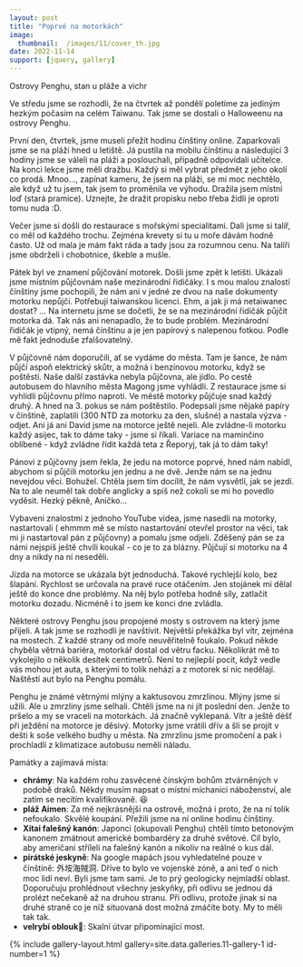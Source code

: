```yaml
---
layout: post
title: "Poprvé na motorkách"
image:
  thumbnail:  /images/11/cover_th.jpg
date: 2022-11-14
support: [jquery, gallery]
---
```


Ostrovy Penghu, stan u pláže a vichr 

Ve středu jsme se rozhodli, že na čtvrtek až pondělí poletíme za jediným hezkým počasím na celém Taiwanu. Tak jsme se dostali o Halloweenu na ostrovy Penghu.

První den, čtvrtek, jsme museli přežít hodinu čínštiny online. Zaparkovali jsme se na pláži hned u letiště. Já pustila na mobilu čínštinu a následující 3 hodiny jsme se váleli na pláži a poslouchali, případně odpovídali učitelce. Na konci lekce jsme měli dražbu. Každý si měl vybrat předmět z jeho okolí co prodá. Mnoo..., zapínat kameru, že jsem na pláži, se mi moc nechtělo, ale když už tu jsem, tak jsem to proměnila ve výhodu. Dražila jsem místní loď (stará pramice). Uznejte, že dražit propisku nebo třeba židli je oproti tomu nuda :D.

Večer jsme si došli do restaurace s mořskými specialitami. Dali jsme si talíř, co měl od každého trochu. Zejména krevety si tu u moře dávám hodně často. Už od mala je mám fakt ráda a tady jsou za rozumnou cenu. Na talíři jsme obdrželi i chobotnice, škeble a mušle.

Pátek byl ve znamení půjčování motorek. Došli jsme zpět k letišti. Ukázali jsme místním půjčovnám naše mezinárodní řidičáky. I s mou malou znalostí čínštiny jsme pochopili, že nám ani v jedné ze dvou na naše dokumenty motorku nepůjčí. Potřebují taiwanskou licenci. Ehm, a jak ji má netaiwanec dostat? ... Na internetu jsme se dočetli, že se na mezinárodní řidičák půjčit motorka dá. Tak nás ani nenapadlo, že to bude problém. Mezinárodní řidičák je vtipný, nemá čínštinu a je jen papírový s nalepenou fotkou. Podle mě fakt jednoduše zfalšovatelný.

V půjčovně nám doporučili, ať se vydáme do města. Tam je šance, že nám půjčí aspoň elektrický skůtr, a možná i benzínovou motorku, když se poštěstí. Naše další zastávka nebyla půjčovna, ale jídlo. Po cestě autobusem do hlavního města Magong jsme vyhládli. Z restaurace jsme si vyhlídli půjčovnu přímo naproti. Ve městě motorky půjčuje snad každý druhý. A hned na 3. pokus se nám poštěstilo. Podepsali jsme nějaké papíry v čínštině, zaplatili (300 NTD za motorku za den, slušné) a nastala výzva - odjet. Ani já ani David jsme na motorce ještě nejeli. Ale zvládne-li motorku každý asijec, tak to dáme taky - jsme si říkali. Variace na maminčino oblíbené - když zvládne řídit každá teta z Řeporyj, tak já to dám taky!

Pánovi z půjčovny jsem řekla, že jedu na motorce poprvé, hned nám nabídl, abychom si půjčili motorku jen jednu a ne dvě. Jenže nám se na jednu nevejdou věci. Bohužel. Chtěla jsem tím docílít, že nám vysvětlí, jak se jezdí. Na to ale neuměl tak dobře anglicky a spíš než cokoli se mi ho povedlo vyděsit. Hezký pěkně, Aničko...  

Vybaveni znalostmi z jednoho YouTube videa, jsme nasedli na motorky, nastartovali ( ehmmm mě se místo nastartování otevřel prostor na věci, tak mi ji nastartoval pán z půjčovny) a pomalu jsme odjeli. Zděšený pán se za námi nejspíš ještě chvíli koukal - co je to za blázny. Půjčují si motorku na 4 dny a nikdy na ní neseděli.

Jízda na motorce se ukázala být jednoduchá. Takové rychlejší kolo, bez šlapání. Rychlost se určovala na pravé ruce otáčením. Jen stojánek mi dělal ještě do konce dne problémy. Na něj bylo potřeba hodně síly, zatlačit motorku dozadu. Nicméně i to jsem ke konci dne zvládla.

Některé ostrovy Penghu jsou propojené mosty s ostrovem na který jsme přijeli. A tak jsme se rozhodli je navštívit. Největší překážka byl vítr, zejména na mostech. Z každé strany od moře neuvěřitelně foukalo. Pokud někde chyběla větrná bariéra, motorkář dostal od větru facku. Několikrát mě to vykolejilo o několik desítek centimetrů. Není to nejlepší pocit, když vedle vás mohou jet auta, s kterými to tolik nehází a z motorek si nic nedělají. Naštěstí aut bylo na Penghu pomálu.

Penghu je známé větrnými mlýny a kaktusovou zmrzlinou. Mlýny jsme si užili. Ale u zmrzliny jsme selhali. Chtěli jsme na ni jít poslední den. Jenže to pršelo a my se vraceli na motorkách. Já značně vyklepaná. Vítr a ještě déšť při ježdění na motorce je děsivý. Motorky jsme vrátili dřív a šli se projít v dešti k soše velkého budhy u města. Na zmrzlinu jsme promočení a pak i prochladlí z klimatizace autobusu neměli náladu.


Památky a zajímavá místa:
- **chrámy**: Na každém rohu zasvěcené čínským bohům ztvárněných v podobě draků. Někdy musím napsat o místní míchanici náboženství, ale zatím se necítím kvalifikovaně. 😆
- **pláž Aimen**:  Za mě nejkrásnější na ostrově, možná i proto, že na ní tolik nefoukalo. Skvělé koupání. Přežili jsme na ní online hodinu čínštiny.
- **Xitai falešný kanón**: Japonci (okupovali Penghu) chtěli tímto betonovým kanonem zmátnout americké bombardéry za druhé světové. Cíl bylo, aby američani stříleli na falešný kanón a nikoliv na reálné o kus dál.
- **pirátské jeskyně**: Na google mapách jsou vyhledatelné pouze v čínštině: 外垵海賊洞. Dříve to bylo ve vojenské zóně, a ani teď o nich moc lidí neví. Byli jsme tam sami. Je to prý geologicky nejmladší oblast. Doporučuju prohlédnout všechny jeskyňky, při odlivu se jednou dá prolézt nečekaně až na druhou stranu. Při odlivu, protože jinak si na druhé straně co je níž situovaná dost možná zmáčíte boty. My to měli tak tak.
- **velrybí oblouk**🐳: Skalní útvar připomínající most.

{% include gallery-layout.html gallery=site.data.galleries.11-gallery-1 id-number=1 %}

